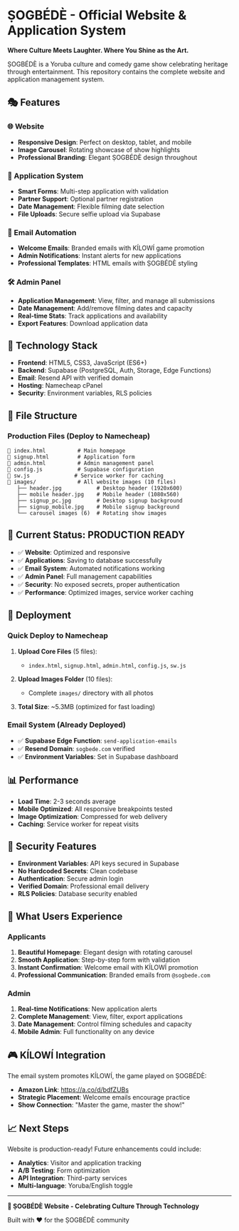 # ṢOGBÉDÈ - Official Website & Application System

**Where Culture Meets Laughter. Where You Shine as the Art.**

ṢOGBÉDÈ is a Yoruba culture and comedy game show celebrating heritage through entertainment. This repository contains the complete website and application management system.

## 🎭 Features

### 🌐 Website
- **Responsive Design**: Perfect on desktop, tablet, and mobile
- **Image Carousel**: Rotating showcase of show highlights
- **Professional Branding**: Elegant ṢOGBÉDÈ design throughout

### 📝 Application System  
- **Smart Forms**: Multi-step application with validation
- **Partner Support**: Optional partner registration
- **Date Management**: Flexible filming date selection
- **File Uploads**: Secure selfie upload via Supabase

### 📧 Email Automation
- **Welcome Emails**: Branded emails with KÍLOWÍ game promotion
- **Admin Notifications**: Instant alerts for new applications
- **Professional Templates**: HTML emails with ṢOGBÉDÈ styling

### 🛠️ Admin Panel
- **Application Management**: View, filter, and manage all submissions
- **Date Management**: Add/remove filming dates and capacity
- **Real-time Stats**: Track applications and availability
- **Export Features**: Download application data

## 🚀 Technology Stack

- **Frontend**: HTML5, CSS3, JavaScript (ES6+)
- **Backend**: Supabase (PostgreSQL, Auth, Storage, Edge Functions)
- **Email**: Resend API with verified domain
- **Hosting**: Namecheap cPanel
- **Security**: Environment variables, RLS policies

## 📁 File Structure

### Production Files (Deploy to Namecheap)
```
📄 index.html          # Main homepage
📄 signup.html         # Application form  
📄 admin.html          # Admin management panel
📄 config.js           # Supabase configuration
📄 sw.js              # Service worker for caching
📁 images/             # All website images (10 files)
   ├── header.jpg           # Desktop header (1920x600)
   ├── mobile header.jpg    # Mobile header (1080x560)
   ├── signup_pc.jpg        # Desktop signup background
   ├── signup_mobile.jpg    # Mobile signup background
   └── carousel images (6)  # Rotating show images
```

## 🌟 Current Status: PRODUCTION READY

- ✅ **Website**: Optimized and responsive
- ✅ **Applications**: Saving to database successfully  
- ✅ **Email System**: Automated notifications working
- ✅ **Admin Panel**: Full management capabilities
- ✅ **Security**: No exposed secrets, proper authentication
- ✅ **Performance**: Optimized images, service worker caching

## 🚀 Deployment

### Quick Deploy to Namecheap

1. **Upload Core Files** (5 files):
   - `index.html`, `signup.html`, `admin.html`, `config.js`, `sw.js`

2. **Upload Images Folder** (10 files):  
   - Complete `images/` directory with all photos

3. **Total Size**: ~5.3MB (optimized for fast loading)

### Email System (Already Deployed)
- ✅ **Supabase Edge Function**: `send-application-emails` 
- ✅ **Resend Domain**: `sogbede.com` verified
- ✅ **Environment Variables**: Set in Supabase dashboard

## 📊 Performance

- **Load Time**: 2-3 seconds average
- **Mobile Optimized**: All responsive breakpoints tested
- **Image Optimization**: Compressed for web delivery
- **Caching**: Service worker for repeat visits

## 🔐 Security Features

- **Environment Variables**: API keys secured in Supabase
- **No Hardcoded Secrets**: Clean codebase
- **Authentication**: Secure admin login
- **Verified Domain**: Professional email delivery
- **RLS Policies**: Database security enabled

## 🎯 What Users Experience

### Applicants
1. **Beautiful Homepage**: Elegant design with rotating carousel
2. **Smooth Application**: Step-by-step form with validation
3. **Instant Confirmation**: Welcome email with KÍLOWÍ promotion
4. **Professional Communication**: Branded emails from `@sogbede.com`

### Admin
1. **Real-time Notifications**: New application alerts
2. **Complete Management**: View, filter, export applications
3. **Date Management**: Control filming schedules and capacity
4. **Mobile Admin**: Full functionality on any device

## 🎮 KÍLOWÍ Integration

The email system promotes KÍLOWÍ, the game played on ṢOGBÉDÈ:
- **Amazon Link**: https://a.co/d/bdfZUBs
- **Strategic Placement**: Welcome emails encourage practice
- **Show Connection**: "Master the game, master the show!"

## 📈 Next Steps

Website is production-ready! Future enhancements could include:
- **Analytics**: Visitor and application tracking
- **A/B Testing**: Form optimization
- **API Integration**: Third-party services
- **Multi-language**: Yoruba/English toggle

---

**🎉 ṢOGBÉDÈ Website - Celebrating Culture Through Technology**

Built with ❤️ for the ṢOGBÉDÈ community